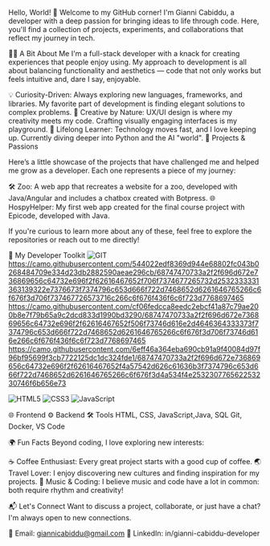 Hello, World! 👋
Welcome to my GitHub corner! I'm Gianni Cabiddu, a developer with a deep passion for bringing ideas to life through code. Here, you'll find a collection of projects, experiments, and collaborations that reflect my journey in tech.

👨‍💻 A Bit About Me
I'm a full-stack developer with a knack for creating experiences that people enjoy using. My approach to development is all about balancing functionality and aesthetics — code that not only works but feels intuitive and, dare I say, enjoyable.

💡 Curiosity-Driven: Always exploring new languages, frameworks, and libraries. My favorite part of development is finding elegant solutions to complex problems.
🎨 Creative by Nature: UX/UI design is where my creativity meets my code. Crafting visually engaging interfaces is my playground.
🌱 Lifelong Learner: Technology moves fast, and I love keeping up. Currently diving deeper into Python and the AI "world".
🔨 Projects & Passions

Here’s a little showcase of the projects that have challenged me and helped me grow as a developer. Each one represents a piece of my journey:

🛠 Zoo: A web app that recreates a website for a zoo, developed with Java/Angular and includes a chatbox created with Botpress.
🌐 HospyHelper: My first web app created for the final course project with Epicode, developed with Java.

If you're curious to learn more about any of these, feel free to explore the repositories or reach out to me directly!

🧰 My Developer Toolkit
![GIT](https://camo.githubusercontent.com/94d83dc5838e2784bee25fe9e019bc2fda128676f32cef2f06baa0f6f3849b8c/68747470733a2f2f696d672e736869656c64732e696f2f62616467652f6769742d2532334630353033332e7376673f7374796c653d666f722d7468652d6261646765266c6f676f3d676974266c6f676f436f6c6f723d7768697465)
https://camo.githubusercontent.com/544022edf8369d944e68802fc043b0268484709e334d23db2882590aeae296cb/68747470733a2f2f696d672e736869656c64732e696f2f62616467652f706f7374677265732d2532333331363139322e7376673f7374796c653d666f722d7468652d6261646765266c6f676f3d706f737467726573716c266c6f676f436f6c6f723d7768697465
https://camo.githubusercontent.com/cf06fedcca8eedc2ebcf41a87c79ae200b8e7f79b65a9c2dcd833d1990bd3290/68747470733a2f2f696d672e736869656c64732e696f2f62616467652f506f73746d616e2d4646364333373f7374796c653d666f722d7468652d6261646765266c6f676f3d706f73746d616e266c6f676f436f6c6f723d7768697465
https://camo.githubusercontent.com/6eff46a364eba690cb91a9f40084d97f96bf95699f3cb7722125dc1dc324fde1/68747470733a2f2f696d672e736869656c64732e696f2f62616467652f4a57542d626c61636b3f7374796c653d666f722d7468652d6261646765266c6f676f3d4a534f4e253230776562253230746f6b656e73


![HTML5](https://img.shields.io/badge/html5-%23E34F26.svg?&style=for-the-badge&logo=html5&logoColor=white)
![CSS3](https://img.shields.io/badge/css3-%231572B6.svg?&style=for-the-badge&logo=css3&logoColor=white)
![JavaScript](https://img.shields.io/badge/javascript-%23323330.svg?&style=for-the-badge&logo=javascript&logoColor=%23F7DF1E)

🌐 Frontend	⚙️ Backend	🛠️ Tools
HTML, CSS, JavaScript,Java, SQL	Git, Docker, VS Code

🌍 Fun Facts
Beyond coding, I love exploring new interests:

☕ Coffee Enthusiast: Every great project starts with a good cup of coffee.
🌏 Travel Lover: I enjoy discovering new cultures and finding inspiration for my projects.
🎸 Music & Coding: I believe music and code have a lot in common: both require rhythm and creativity!

📬 Let's Connect
Want to discuss a project, collaborate, or just have a chat? I'm always open to new connections.


📧 Email: giannicabiddu@gmail.com
💼 LinkedIn: in/gianni-cabiddu-developer


